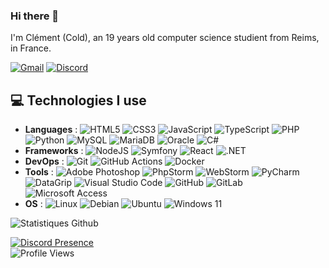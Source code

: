 ### Hi there 👋

I'm Clément (Cold), an 19 years old computer science studient from Reims, in France.

[![Gmail](https://img.shields.io/badge/Gmail-EA4335?logo=gmail&logoColor=fff&style=for-the-badge)](mailto:coldcitywish@gmail.com) [![Discord](https://img.shields.io/badge/Discord-5865F2?logo=discord&logoColor=fff&style=for-the-badge)](https://discord.com/users/254638264076468234)

## 💻 Technologies I use
- **Languages** : ![HTML5](https://img.shields.io/badge/html5-%23E34F26.svg?style=for-the-badge&logo=html5&logoColor=white) ![CSS3](https://img.shields.io/badge/css3-%231572B6.svg?style=for-the-badge&logo=css3&logoColor=white) ![JavaScript](https://img.shields.io/badge/javascript-%23323330.svg?style=for-the-badge&logo=javascript&logoColor=%23F7DF1E) ![TypeScript](https://img.shields.io/badge/TypeScript-007ACC.svg?style=for-the-badge&logo=typescript&logoColor=white) ![PHP](https://img.shields.io/badge/php-%23777BB4.svg?style=for-the-badge&logo=php&logoColor=white) ![Python](https://img.shields.io/badge/python-3670A0?style=for-the-badge&logo=python&logoColor=ffdd54) ![MySQL](https://img.shields.io/badge/mysql-4479A1.svg?style=for-the-badge&logo=mysql&logoColor=white) ![MariaDB](https://img.shields.io/badge/MariaDB-003545?logo=mariadb&logoColor=fff&style=for-the-badge) ![Oracle](https://img.shields.io/badge/Oracle-F80000?logo=oracle&logoColor=fff&style=for-the-badge) ![C#](https://custom-icon-badges.demolab.com/badge/C%23-%23239120.svg?style=for-the-badge&logo=cshrp&logoColor=white)
- **Frameworks** : ![NodeJS](https://img.shields.io/badge/node.js-6DA55F?style=for-the-badge&logo=node.js&logoColor=white) ![Symfony](https://img.shields.io/badge/symfony-%23000000.svg?style=for-the-badge&logo=symfony&logoColor=white) ![React](https://img.shields.io/badge/react-%2320232a.svg?style=for-the-badge&logo=react&logoColor=%2361DAFB) ![.NET](https://img.shields.io/badge/.NET-512BD4?style=for-the-badge&logo=dotnet&logoColor=fff)
- **DevOps** : ![Git](https://img.shields.io/badge/git-%23F05033.svg?style=for-the-badge&logo=git&logoColor=white) ![GitHub Actions](https://img.shields.io/badge/github%20actions-%232671E5.svg?style=for-the-badge&logo=githubactions&logoColor=white) ![Docker](https://img.shields.io/badge/docker-%230db7ed.svg?style=for-the-badge&logo=docker&logoColor=white)
- **Tools** : ![Adobe Photoshop](https://img.shields.io/badge/photoshop-%2331A8FF.svg?style=for-the-badge&logo=adobe%20photoshop&logoColor=white) ![PhpStorm](https://img.shields.io/badge/phpstorm-143?style=for-the-badge&logo=phpstorm&logoColor=black&color=black&labelColor=darkorchid) ![WebStorm](https://img.shields.io/badge/WebStorm-000?logo=webstorm&logoColor=black&color=black&labelColor=%23fbfe50&style=for-the-badge) ![PyCharm](https://img.shields.io/badge/PyCharm-000?logo=pycharm&logoColor=black&color=black&labelColor=%2352de7c&style=for-the-badge) ![DataGrip](https://img.shields.io/badge/DataGrip-000?logo=datagrip&logoColor=black&color=black&labelColor=%2325d38d&style=for-the-badge) ![Visual Studio Code](https://img.shields.io/badge/Visual%20Studio%20Code-0078d7.svg?style=for-the-badge&logo=visual-studio-code&logoColor=white) ![GitHub](https://img.shields.io/badge/github-%23121011.svg?style=for-the-badge&logo=github&logoColor=white) ![GitLab](https://img.shields.io/badge/gitlab-%23181717.svg?style=for-the-badge&logo=gitlab&logoColor=white) ![Microsoft Access](https://img.shields.io/badge/Microsoft%20Access-A4373A?logo=microsoftaccess&logoColor=fff&style=for-the-badge)
- **OS** : ![Linux](https://img.shields.io/badge/Linux-FCC624?style=for-the-badge&logo=linux&logoColor=black) ![Debian](https://img.shields.io/badge/Debian-D70A53?style=for-the-badge&logo=debian&logoColor=white) ![Ubuntu](https://img.shields.io/badge/Ubuntu-E95420?style=for-the-badge&logo=ubuntu&logoColor=white) ![Windows 11](https://img.shields.io/badge/Windows%2011-%230079d5.svg?style=for-the-badge&logo=Windows%2011&logoColor=white)

![Statistiques Github](https://github-readme-stats.vercel.app/api/top-langs/?username=Cold-FR&layout=compact&theme=buefy&hide_border=true)  

[![Discord Presence](https://lanyard.cnrad.dev/api/254638264076468234?showDisplayName=true&idleMessage=Aucune%20activit%C3%A9%20%C3%A0%20afficher%20~%20No%20current%20activity%20to%20display)](https://discord.com/users/254638264076468234)  
![Profile Views](https://komarev.com/ghpvc/?username=cold-fr&base=68)
